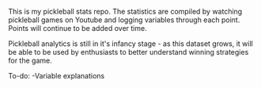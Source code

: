 This is my pickleball stats repo. The statistics are compiled by watching 
pickleball games on Youtube and logging variables through each point. Points 
will continue to be added over time. 

Pickleball analytics is still in it's infancy stage - as this dataset grows, 
it will be able to be used by enthusiasts to better understand winning strategies
for the game. 

To-do: 
-Variable explanations